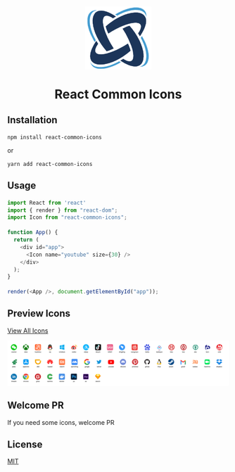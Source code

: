 <p align="center">
  <img src="images/logo.png" align="center" width="150px" />
</p>

<h1 align="center">React Common Icons</h1>

## Installation

```
npm install react-common-icons
```

or

```
yarn add react-common-icons
```

## Usage

```js
import React from 'react'
import { render } from "react-dom";
import Icon from "react-common-icons";

function App() {
  return (
    <div id="app">
      <Icon name="youtube" size={30} />
    </div>
  );
}

render(<App />, document.getElementById("app"));
```
## Preview Icons

[View All Icons](https://react-common-icons.vercel.app)

<img src="images/icons.png" />

## Welcome PR

If you need some icons, welcome PR
## License

[MIT](https://github.com/ruilisi/react-common-icons/blob/master/LICENSE.md)
